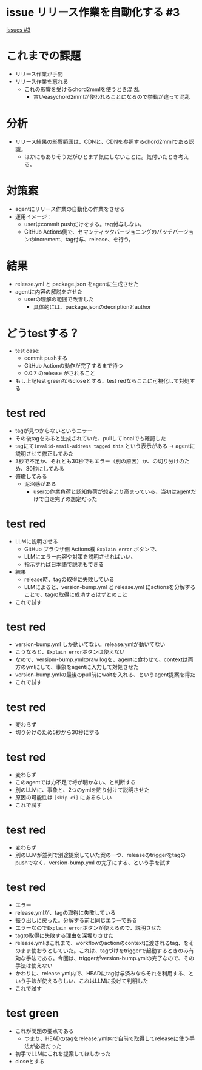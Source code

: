 # issue リリース作業を自動化する #3
[issues #3](https://github.com/cat2151/easychord2mml/issues/3)

# これまでの課題
- リリース作業が手間
- リリース作業を忘れる
    - これの影響を受けるchord2mmlを使うとき混
乱
        - 古いeasychord2mmlが使われることになるので挙動が違って混乱

# 分析
- リリース結果の影響範囲は、CDNと、CDNを参照するchord2mmlである認識。
    - ほかにもありそうだがひとまず気にしないことに。気付いたとき考える。

# 対策案
- agentにリリース作業の自動化の作業をさせる
- 運用イメージ：
    - userはcommit pushだけをする。tag付与しない。
    - GitHub Actions側で、セマンティックバージョニングのパッチバージョンのincrement、tag付与、release、を行う。

# 結果
- release.yml と package.json をagentに生成させた
- agentに内容の解説をさせた
    - userの理解の範囲で改善した
        - 具体的には、package.jsonのdecriptionとauthor

# どうtestする？
- test case:
    - commit pushする
    - GitHub Actionの動作が完了するまで待つ
    - 0.0.7 のrelease がされること
- もし上記test greenならcloseとする、test redならここに可視化して対処する

# test red
- tagが見つからないというエラー
- その後tagをみると生成されていた、pullしてlocalでも確認した
- tagにて`invalid-email-address tagged this` という表示がある → agentに説明させて修正してみた
- 3秒で不足か、それとも30秒でもエラー（別の原因）か、の切り分けのため、30秒にしてみる
- 俯瞰してみる
    - 泥沼感がある
        - userの作業負荷と認知負荷が想定より高まっている、当初はagentだけで自走完了の想定だった

# test red
- LLMに説明させる
    - GitHub ブラウザ側 Actions欄 `Explain error` ボタンで、
    - LLMにエラー内容や対策を説明させればいい、
    - 指示すれば日本語で説明もできる
- 結果
    - release時、tagの取得に失敗している
    - LLMによると、version-bump.yml と release.yml にactionsを分解することで、tagの取得に成功するはずとのこと
- これで試す

# test red
- version-bump.yml しか動いてない。release.ymlが動いてない
- こうなると、`Explain error`ボタンは使えない
- なので、versipm-bump.ymlのraw logを、agentに食わせて、contextは両方のymlにして、事象をagentに入力して対処させた
- version-bump.ymlの最後のpull前にwaitを入れる、というagent提案を得た
- これで試す

# test red
- 変わらず
- 切り分けのため5秒から30秒にする

# test red
- 変わらず
- このagentでは力不足で埒が明かない、と判断する
- 別のLLMに、事象と、2つのymlを貼り付けて説明させた
- 原因の可能性は `[skip ci]` にあるらしい
- これで試す

# test red
- 変わらず
- 別のLLMが並列で別途提案していた案の一つ、releaseのtriggerをtagのpushでなく、version-bump.yml の完了にする、という手を試す

# test red
- エラー
- release.ymlが、tagの取得に失敗している
- 振り出しに戻った。分解する前と同じエラーである
- エラーなので`Explain error`ボタンが使えるので、説明させた
- tagの取得に失敗する理由を深堀りさせた
- release.ymlはこれまで、workflowのactionのcontextに渡されるtag、をそのまま使おうとしていた。これは、tagづけをtriggerで起動するときのみ有効な手法である。今回は、triggerがversion-bump.ymlの完了なので、その手法は使えない
- かわりに、release.yml内で、HEADにtag付与済みならそれを利用する、という手法が使えるらしい、これはLLMに投げて判明した
- これで試す

# test green
- これが問題の要点である
    - つまり、HEADのtagをrelease.yml内で自前で取得してreleaseに使う手法が必要だった
- 初手でLLMにこれを提案してほしかった
- closeとする
